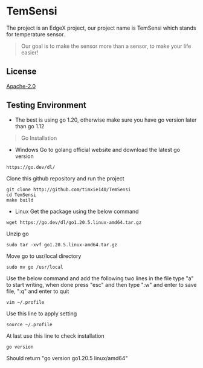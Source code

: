 # TemSensi
The project is an EdgeX project, our project name is TemSensi which stands for temperature sensor.
>Our goal is to make the sensor more than a sensor, to make your life easier! 

## License

[Apache-2.0](LICENSE)

## Testing Environment
* The best is using go 1.20, otherwise make sure you have go version later than go 1.12
> Go Installation
* Windows
Go to golang official website and download the latest go version
```
https://go.dev/dl/
```

Clone this github repository and run the project
```
git clone http://github.com/timxie140/TemSensi
cd TemSensi
make build
```

* Linux
Get the package using the below command
```
wget https://go.dev/dl/go1.20.5.linux-amd64.tar.gz
```
Unzip go
```
sudo tar -xvf go1.20.5.linux-amd64.tar.gz
```
Move go to usr/local directory
```
sudo mv go /usr/local
```
Use the below command and add the following two lines in the file
type "a" to start writing, when done press "esc" and then type ":w" and enter to save file, ":q" and enter to quit
```
vim ~/.profile
```
Use this line to apply setting
```
source ~/.profile
```
At last use this line to check installation
```
go version
```
Should return "go version go1.20.5 linux/amd64"